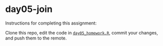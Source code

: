 # day05-join

Instructions for completing this assignment:

Clone this repo, edit the code in [`day05_homework.R`](day05_homework.R), commit your changes, and push them to the remote.
